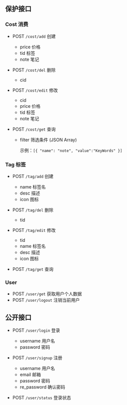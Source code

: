 ## 保护接口

### Cost 消费

- POST `/cost/add` 创建
  - price 价格
  - tid 标签
  - note 笔记

- POST `/cost/del` 删除
  - cid

- POST `/cost/edit` 修改
  - cid
  - price 价格
  - tid 标签
  - note 笔记

- POST `/cost/get` 查询
  - filter 筛选条件 (JSON Array)
  
    示例：`[{ "name": "note", "value":"KeyWords" }]`

### Tag 标签

- POST `/tag/add` 创建
  - name 标签名
  - desc 描述
  - icon 图标

- POST `/tag/del` 删除
  - tid

- POST `/tag/edit` 修改
  - tid
  - name 标签名
  - desc 描述
  - icon 图标

- POST `/tag/get` 查询

### User

- POST `/user/get` 获取用户个人数据
- POST `/user/logout` 注销当前用户

## 公开接口

- POST `/user/login` 登录
  - username 用户名
  - password 密码

- POST `/user/signup` 注册
  - username 用户名
  - email 邮箱
  - password 密码
  - re_password 确认密码

- POST `/user/status` 登录状态
